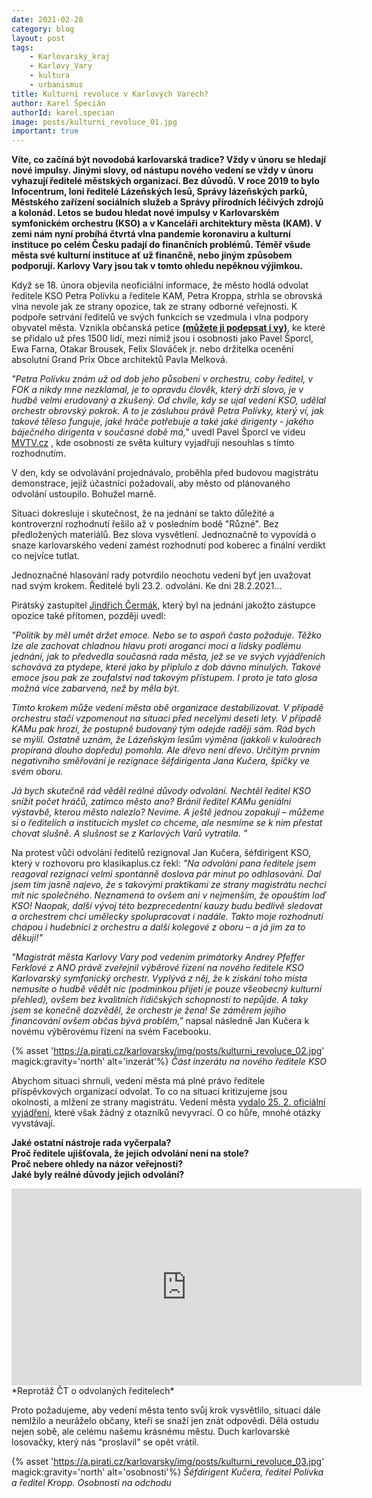 ```yaml
---
date: 2021-02-28
category: blog
layout: post
tags:
    - Karlovarský_kraj
    - Karlovy_Vary
    - kultura
    - urbanismus
title: Kulturní revoluce v Karlových Varech?
author: Karel Špecián
authorId: karel.specian
image: posts/kulturni_revoluce_01.jpg
important: true
---
```

**Víte, co začíná být novodobá karlovarská tradice? Vždy v únoru se hledají nové impulsy. Jinými slovy, od nástupu nového vedení se vždy v únoru vyhazují ředitelé městských organizací. Bez důvodů. V roce 2019 to bylo Infocentrum, loni ředitelé Lázeňských lesů, Správy lázeňských parků, Městského zařízení sociálních služeb a Správy přírodních léčivých zdrojů a kolonád. Letos se budou hledat nové impulsy v Karlovarském symfonickém orchestru (KSO) a v Kanceláři architektury města (KAM). V zemi nám nyní probíhá čtvrtá vlna pandemie koronaviru a kulturní instituce po celém Česku padají do finančních problémů. Téměř všude města své kulturní instituce ať už finančně, nebo jiným způsobem podporují. Karlovy Vary jsou tak v tomto ohledu nepěknou výjimkou.**

Když se 18. února objevila neoficiální informace, že město hodlá odvolat ředitele KSO Petra Polívku a ředitele KAM, Petra Kroppa, strhla se obrovská vlna nevole jak ze strany opozice, tak ze strany odborné veřejnosti. K podpoře setrvání ředitelů ve svých funkcích se vzedmula i vlna podpory obyvatel města. Vznikla občanská petice [**(můžete ji podepsat i vy)**](https://www.petice.com/poadujeme_setrvani_editel_kso_a_kam_kv_na_svych_pozicich), ke které se přidalo už přes 1500 lidí, mezi nimiž jsou i osobnosti jako Pavel Šporcl, Ewa Farna, Otakar Brousek, Felix Slováček jr. nebo držitelka ocenění absolutní Grand Prix Obce architektů Pavla Melková.  
  
*"Petra Polívku znám už od dob jeho působení v orchestru, coby ředitel, v FOK a nikdy mne nezklamal, je to opravdu člověk, který drží slovo, je v hudbě velmi erudovaný a zkušený. Od chvíle, kdy se ujal vedení KSO, udělal orchestr obrovský pokrok. A to je zásluhou právě Petra Polívky, který ví, jak takové těleso funguje, jaké hráče potřebuje a také jaké dirigenty - jakého báječného dirigenta v současné době má,"* uvedl Pavel Šporcl ve videu [MVTV.cz](https://fb.watch/3TMOO-uy7n/) , kde osobnosti ze světa kultury vyjadřují nesouhlas s tímto rozhodnutím.

V den, kdy se odvolávání projednávalo, proběhla před budovou magistrátu demonstrace, jejíž účastníci požadovali, aby město od plánovaného odvolání ustoupilo. Bohužel marně.

Situaci dokresluje i skutečnost, že na jednání se takto důležité a kontroverzní rozhodnutí řešilo až v posledním bodě "Různé". Bez předložených materiálů. Bez slova vysvětlení. Jednoznačně to vypovídá o snaze karlovarského vedení zamést rozhodnutí pod koberec a finální verdikt co nejvíce tutlat.

Jednoznačné hlasování rady potvrdilo neochotu vedení byť jen uvažovat nad svým krokem. Ředitelé byli 23.2. odvoláni. Ke dni 28.2.2021...

Pirátský zastupitel [Jindřich Čermák](https://karlovarsky.pirati.cz/lide/jindrich-cermak/), který byl na jednání jakožto zástupce opozice také přítomen, později uvedl:

*"Politik by měl umět držet emoce. Nebo se to aspoň často požaduje. Těžko lze ale zachovat chladnou hlavu proti aroganci moci a lidsky podlému jednání, jak to předvedla současná rada města, jež se ve svých vyjádřeních schovává za ptydepe, které jako by připlulo z dob dávno minulých. Takové emoce jsou pak ze zoufalství nad takovým přístupem. I proto je tato glosa možná více zabarvená, než by měla být.*

*Tímto krokem může vedení města obě organizace destabilizovat. V případě orchestru stačí vzpomenout na situaci před necelými deseti lety. V případě KAMu pak hrozí, že postupně budovaný tým odejde raději sám. Rád bych se mýlil. Ostatně uznám, že Lázeňským lesům výměna (jakkoli v kuloárech propíraná dlouho dopředu) pomohla. Ale dřevo není dřevo. Určitým prvním negativního směřování je rezignace šéfdirigenta Jana Kučera, špičky ve svém oboru.*

*Já bych skutečně rád věděl reálné důvody odvolání. Nechtěl ředitel KSO snížit počet hráčů, zatímco město ano? Bránil ředitel KAMu geniální výstavbě, kterou město nalezlo? Nevíme. A ještě jednou zopakuji – můžeme si o ředitelích a institucích myslet co chceme, ale nesmíme se k nim přestat chovat slušně. A slušnost se z Karlových Varů vytratila. "*

Na protest vůči odvolání ředitelů rezignoval Jan Kučera, šéfdirigent KSO, který v rozhovoru pro klasikaplus.cz řekl: *"Na odvolání pana ředitele jsem reagoval rezignací velmi spontánně doslova pár minut po odhlasování. Dal jsem tím jasně najevo, že s takovými praktikami ze strany magistrátu nechci mít nic společného. Neznamená to ovšem ani v nejmenším, že opouštím loď KSO! Naopak, další vývoj této bezprecedentní kauzy budu bedlivě sledovat a orchestrem chci umělecky spolupracovat i nadále. Takto moje rozhodnutí chápou i hudebníci z orchestru a další kolegové z oboru – a já jim za to děkuji!"*

*"Magistrát města Karlovy Vary pod vedením primátorky Andrey Pfeffer Ferklové z ANO právě zveřejnil výběrové řízení na nového ředitele KSO Karlovarský symfonický orchestr. Vyplývá z něj, že k získání toho místa nemusíte o hudbě vědět nic (podmínkou přijetí je pouze všeobecný kulturní přehled), ovšem bez kvalitních řidičských schopností to nepůjde. A taky jsem se konečně dozvěděl, že orchestr je žena! Se záměrem jejího financování ovšem občas bývá problém,"*  napsal následně Jan Kučera k novému výběrovému řízení na svém Facebooku.

{% asset 'https://a.pirati.cz/karlovarsky/img/posts/kulturni_revoluce_02.jpg' magick:gravity='north' alt='inzerát'%}
*Část inzerátu na nového ředitele KSO*

Abychom situaci shrnuli, vedení města má plné právo ředitele příspěvkových organizací odvolat. To co na situaci kritizujeme jsou okolnosti, a mlžení ze strany magistrátu. Vedení města [vydalo 25. 2. oficiální vyjádření](https://mmkv.cz/cs/aktuality/stanovisko-rady-mesta-k-vyberovym-rizenim-na-reditele), které však žádný z otazníků nevyvrací. O co hůře, mnohé otázky vyvstávají.  
  
**Jaké ostatní nástroje rada vyčerpala?  
Proč ředitele ujišťovala, že jejich odvolání není na stole?  
Proč nebere ohledy na názor veřejnosti?  
Jaké byly reálné důvody jejich odvolání?**

<iframe width="560" height="315" src="https://www.youtube.com/embed/ljxIG2mOXrU" frameborder="0" allow="accelerometer; autoplay; clipboard-write; encrypted-media; gyroscope; picture-in-picture" allowfullscreen></iframe>
*Reprotáž ČT o odvolaných ředitelech*

Proto požadujeme, aby vedení města tento svůj krok vysvětlilo, situaci dále nemlžilo a neuráželo občany, kteří se snaží jen znát odpovědi. Dělá ostudu nejen sobě, ale celému našemu krásnému městu. Duch karlovarské losovačky, který nás “proslavil” se opět vrátil.

{% asset 'https://a.pirati.cz/karlovarsky/img/posts/kulturni_revoluce_03.jpg' magick:gravity='north' alt='osobnosti'%}
*Šéfdirigent Kučera, ředitel Polívka a ředitel Kropp. Osobnosti na odchodu*
